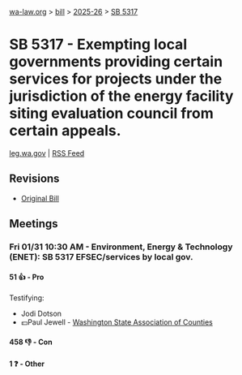 [wa-law.org](/) > [bill](/bill/) > [2025-26](/bill/2025-26/) > [SB 5317](/bill/2025-26/sb/5317/)

# SB 5317 - Exempting local governments providing certain services for projects under the jurisdiction of the energy facility siting evaluation council from certain appeals.
[leg.wa.gov](https://app.leg.wa.gov/billsummary?BillNumber=5317&Year=2025&Initiative=false) | [RSS Feed](./rss.xml)

## Revisions
* [Original Bill](1/)

## Meetings
### Fri 01/31 10:30 AM - Environment, Energy & Technology (ENET): SB 5317 EFSEC/services by local gov.
#### 51 👍 - Pro
Testifying:
* Jodi Dotson
* 💵Paul Jewell - [Washington State Association of Counties](/org/washington_state_association_of_counties/)

#### 458 👎 - Con

#### 1 ❓ - Other
